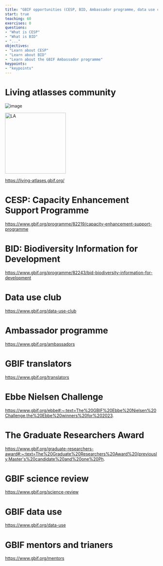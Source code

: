 ```yaml
---
title: "GBIF opportunities (CESP, BID, Ambassador programme, data use club)"
start: true
teaching: 60
exercises: 0
questions:
- "What is CESP"
- "What is BID"
- "..."
objectives:
- "Learn about CESP"
- "Learn about BID"
- "Learn about the GBIF Ambassador programme"
keypoints:
- "keypoints"
---
```


# Living atlasses community

![image](https://github.com/DimEvil/croment/assets/3965195/4cdd956a-932e-48f6-908c-0731ae392dfc)

<a href="https://living-atlases.gbif.org/">
    <img src="{{ 'https://github.com/DimEvil/croment/assets/3965195/4cdd956a-932e-48f6-908c-0731ae392dfc| relative_url }}" alt="LA" width="200">
  </a>

https://living-atlases.gbif.org/

# CESP: Capacity Enhancement Support Programme

https://www.gbif.org/programme/82219/capacity-enhancement-support-programme

# BID: Biodiversity Information for Development

https://www.gbif.org/programme/82243/bid-biodiversity-information-for-development

# Data use club

https://www.gbif.org/data-use-club

# Ambassador programme

https://www.gbif.org/ambassadors

# GBIF translators

https://www.gbif.org/translators

# Ebbe Nielsen Challenge

https://www.gbif.org/ebbe#:~:text=The%20GBIF%20Ebbe%20Nielsen%20Challenge,the%20Ebbe%20winners%20for%202023.


# The Graduate Researchers Award

https://www.gbif.org/graduate-researchers-award#:~:text=The%20Graduate%20Researchers%20Award%20(previously,Master's%20candidate%20and%20one%20Ph.

# GBIF science review

https://www.gbif.org/science-review

# GBIF data use

https://www.gbif.org/data-use

# GBIF mentors and trianers

https://www.gbif.org/mentors








